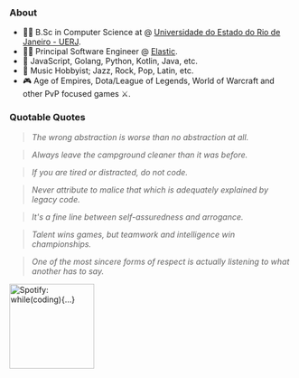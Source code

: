 ### About

* 👨‍🎓 B.Sc in Computer Science at @ [Universidade do Estado do Rio de Janeiro - UERJ](https://www.uerj.br/).
* 👨‍💻 Principal Software Engineer @ [Elastic](https://github.com/elastic).
* 📜 JavaScript, Golang, Python, Kotlin, Java, etc.
* 🎸 Music Hobbyist; Jazz, Rock, Pop, Latin, etc.
* 🎮 Age of Empires, Dota/League of Legends, World of Warcraft and other PvP focused games ⚔️.

### Quotable Quotes

> _The wrong abstraction is worse than no abstraction at all._

> _Always leave the campground cleaner than it was before._

> _If you are tired or distracted, do not code._

> _Never attribute to malice that which is adequately explained by legacy code._

> _It's a fine line between self-assuredness and arrogance._

> _Talent wins games, but teamwork and intelligence win championships._

> _One of the most sincere forms of respect is actually listening to what another has to say._

[<img src="https://storage.googleapis.com/pr-newsroom-wp/1/2018/11/Spotify_Logo_CMYK_Green.png" width="150" alt="Spotify: while(coding){...}" />](https://open.spotify.com/playlist/6zf4wYtzwtkZ5WXjQptVjG?si=641a06efadfb4fe1)


